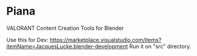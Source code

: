 # Piana
VALORANT Content Creation Tools for Blender

Use this for Dev: https://marketplace.visualstudio.com/items?itemName=JacquesLucke.blender-development
Run it on "src" directory.
